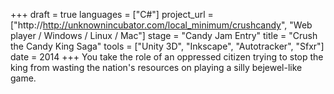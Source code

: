 +++
draft = true
languages = ["C#"]
project_url = ["http://http://unknownincubator.com/local_minimum/crushcandy", "Web player / Windows / Linux / Mac"]
stage = "Candy Jam Entry"
title = "Crush the Candy King Saga"
tools = ["Unity 3D", "Inkscape", "Autotracker", "Sfxr"]
date = 2014
+++
You take the role of an oppressed citizen trying to stop the king from wasting the nation's resources on playing a silly bejewel-like game.

